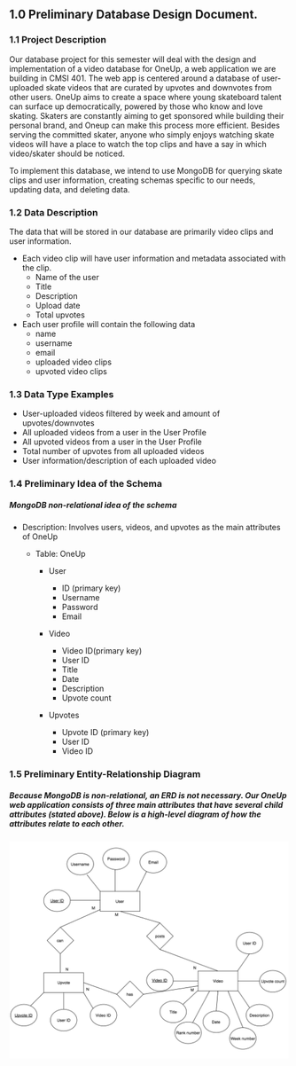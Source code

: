 ## 1.0 Preliminary Database Design Document.


### 1.1 Project Description

Our database project for this semester will deal with the design and implementation of a video database for OneUp, a web application we are building in CMSI 401. The web app is centered around a database of user-uploaded skate videos that are curated by upvotes and downvotes from other users. OneUp aims to create a space where young skateboard talent can surface up democratically, powered by those who know and love skating. Skaters are constantly aiming to get sponsored while building their personal brand, and Oneup can make this process more efficient. Besides serving the committed skater, anyone who simply enjoys watching skate videos will have a place to watch the top clips and have a say in which video/skater should be noticed. 

To implement this database, we intend to use MongoDB for querying skate clips and user information, creating schemas specific to our needs, updating data, and deleting data.  

### 1.2  Data Description

The data that will be stored in our database are primarily video clips and user information. 

- Each video clip will have user information and metadata associated with the clip.
    - Name of the user
    - Title
    - Description
    - Upload date
    - Total upvotes
- Each user profile will contain the following data 
	- name 
	- username
	- email
	- uploaded video clips 
	- upvoted video clips 


### 1.3  Data Type Examples

- User-uploaded videos filtered by week and amount of upvotes/downvotes
- All uploaded videos from a user in the User Profile
- All upvoted videos from a user in the User Profile
- Total number of upvotes from all uploaded videos
- User information/description of each uploaded video



### 1.4  Preliminary Idea of the Schema

##### MongoDB non-relational idea of the schema
- Description: Involves users, videos, and upvotes as the main attributes of OneUp

	- Table: OneUp
		- User
			- ID (primary key)
			- Username
			- Password
			- Email
		- Video
			- Video ID(primary key)
			- User ID
			- Title
			- Date
			- Description
			- Upvote count

		- Upvotes
			- Upvote ID (primary key)
			- User ID
			- Video ID



### 1.5  Preliminary Entity-Relationship Diagram

##### Because MongoDB is non-relational, an ERD is not necessary. Our OneUp web application consists of three main attributes that have several child attributes (stated above). Below is a high-level diagram of how the attributes relate to each other. 

<p align="center">
	<img src="../images/ERDprelim.png">
	
</p>



